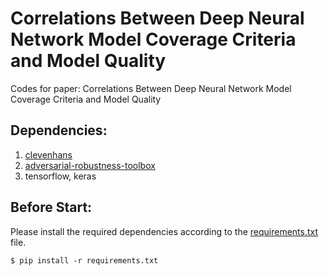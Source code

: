 # Correlations Between Deep Neural Network Model Coverage Criteria and Model Quality

Codes for paper: Correlations Between Deep Neural Network Model Coverage Criteria and Model Quality

## Dependencies:

1. [clevenhans](https://github.com/tensorflow/cleverhans)
2. [adversarial-robustness-toolbox](https://github.com/IBM/adversarial-robustness-toolbox)
3. tensorflow, keras  



## Before Start:

Please install the required dependencies according to the [requirements.txt](https://github.com/DNNTesting/CovTesting/blob/master/requirements.txt) file. 

```$ pip install -r requirements.txt```





